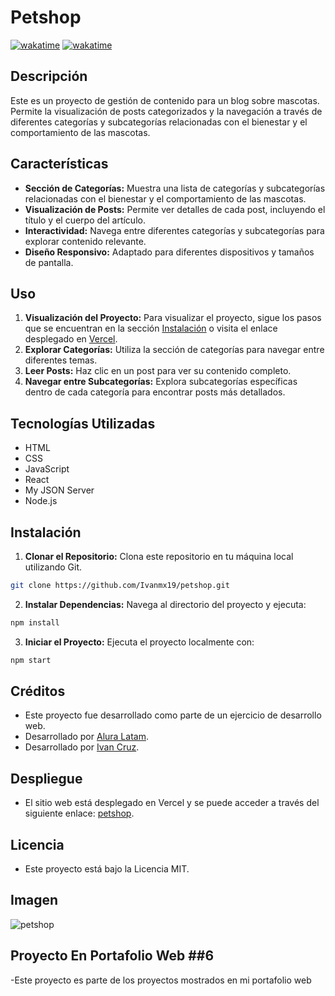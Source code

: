 # Petshop

[![wakatime](https://wakatime.com/badge/github/Ivandv19/petshop.svg)](https://wakatime.com/badge/github/Ivandv19/petshop)
[![wakatime](https://wakatime.com/badge/user/c585b1da-c687-4d3b-89c1-72901e86fb52/project/0a2abfda-b4b3-4456-a930-90bcfbfc32ba.svg)](https://wakatime.com/badge/user/c585b1da-c687-4d3b-89c1-72901e86fb52/project/0a2abfda-b4b3-4456-a930-90bcfbfc32ba)

## Descripción

Este es un proyecto de gestión de contenido para un blog sobre mascotas. Permite la visualización de posts categorizados y la navegación a través de diferentes categorías y subcategorías relacionadas con el bienestar y el comportamiento de las mascotas.

## Características

- **Sección de Categorías:** Muestra una lista de categorías y subcategorías relacionadas con el bienestar y el comportamiento de las mascotas.
- **Visualización de Posts:** Permite ver detalles de cada post, incluyendo el título y el cuerpo del artículo.
- **Interactividad:** Navega entre diferentes categorías y subcategorías para explorar contenido relevante.
- **Diseño Responsivo:** Adaptado para diferentes dispositivos y tamaños de pantalla.

## Uso

1. **Visualización del Proyecto:** Para visualizar el proyecto, sigue los pasos que se encuentran en la sección [Instalación](#instalación) o visita el enlace desplegado en [Vercel](https://petshop-kappa-ten.vercel.app/).
2. **Explorar Categorías:** Utiliza la sección de categorías para navegar entre diferentes temas.
3. **Leer Posts:** Haz clic en un post para ver su contenido completo.
4. **Navegar entre Subcategorías:** Explora subcategorías específicas dentro de cada categoría para encontrar posts más detallados.

## Tecnologías Utilizadas

- HTML
- CSS
- JavaScript
- React
- My JSON Server
- Node.js

## Instalación

1. **Clonar el Repositorio:** Clona este repositorio en tu máquina local utilizando Git.

```bash
git clone https://github.com/Ivanmx19/petshop.git
```

2. **Instalar Dependencias:** Navega al directorio del proyecto y ejecuta:

```bash
npm install
```

3. **Iniciar el Proyecto:** Ejecuta el proyecto localmente con:

```bash
npm start
```

## Créditos

- Este proyecto fue desarrollado como parte de un ejercicio de desarrollo web.
- Desarrollado por [Alura Latam](https://www.linkedin.com/company/alura-latam/).
- Desarrollado por [Ivan Cruz](https://www.linkedin.com/in/ivan-cruz-1906mx/).

## Despliegue

- El sitio web está desplegado en Vercel y se puede acceder a través del siguiente enlace: [petshop]( https://petshop-kappa-ten.vercel.app/ ).

## Licencia

- Este proyecto está bajo la Licencia MIT.

## Imagen

![petshop]( https://github.com/user-attachments/assets/02636a68-1c8e-4955-98d5-8b8d3fb76f07 )

## Proyecto En Portafolio Web ##6

-Este proyecto es parte de los proyectos mostrados en mi portafolio web
